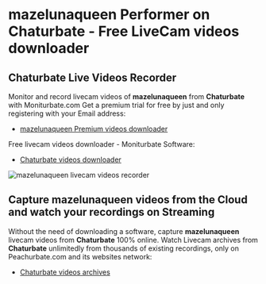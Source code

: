 # mazelunaqueen Performer on Chaturbate - Free LiveCam videos downloader

## Chaturbate Live Videos Recorder

Monitor and record livecam videos of **mazelunaqueen** from **Chaturbate** with Moniturbate.com
Get a premium trial for free by just and only registering with your Email address:
* [mazelunaqueen Premium videos downloader](https://moniturbate.com/request-demo-licence-key.html)

Free livecam videos downloader - Moniturbate Software:
* [Chaturbate videos downloader](https://moniturbate.com/moniturbate-download-software.html)

![mazelunaqueen livecam videos recorder](https://peachurnet.com/templates/moniturbate-software.png)


## Capture mazelunaqueen videos from the Cloud and watch your recordings on Streaming

Without the need of downloading a software, capture **mazelunaqueen** livecam videos from **Chaturbate** 100% online.
Watch Livecam archives from **Chaturbate** unlimitedly from thousands of existing recordings, only on Peachurbate.com and its websites network:
* [Chaturbate videos archives](https://peachurnet.com/)
